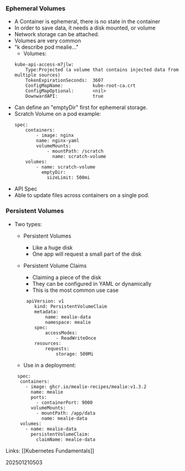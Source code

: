 
### Ephemeral Volumes
* A Container is ephemeral, there is no state in the container
* In order to save data, it needs a disk mounted, or volume
* Network storage can be attached.
* Volumes are very common
* "k describe pod mealie..."
	* Volumes:
	~~~
	kube-api-access-m7jlw:
		Type:Projected (a volume that contains injected data from multiple sources)
		TokenExpirationSeconds:  3607
		ConfigMapName:           kube-root-ca.crt
		ConfigMapOptional:       <nil>
		DownwardAPI:             true
	~~~
* Can define an "emptyDir" first for ephemeral storage.
* Scratch Volume on a pod example:
	~~~
	spec:
		containers:
		    - image: nginx
		    name: nginx-yaml
		    volumeMounts:
			    - mountPath: /scratch
		          name: scratch-volume
		volumes:
		    - name: scratch-volume
		      emptyDir:
				sizeLimit: 500mi
	~~~
* API Spec 
* Able to update files across containers on a single pod.


### Persistent Volumes

* Two types:
	* Persistent Volumes
		* Like a huge disk
		* One app will request a small part of the disk
	* Persistent Volume Claims
		* Claiming a piece of the disk
		* They can be configured in YAML or dynamically
		* This is the most common use case
		~~~
		 apiVersion: v1
		    kind: PersistentVolumeClaim
			metadata:
			    name: mealie-data
			    namespace: mealie
			spec:
			    accessModes:
				    - ReadWriteOnce
		    resources:
			    requests:
				    storage: 500Mi   
		~~~

	* Use in a deployment:
	```
     spec:
      containers:
        - image: ghcr.io/mealie-recipes/mealie:v1.3.2
          name: mealie
          ports:
            - containerPort: 9000
          volumeMounts:
            - mountPath: /app/data
              name: mealie-data
      volumes:
        - name: mealie-data
          persistentVolumeClaim:
            claimName: mealie-data
	```

Links:
[[Kubernetes Fundamentals]]


202501210503